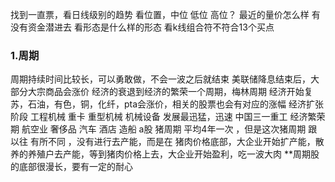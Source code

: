 找到一直票，看日线级别的趋势
看位置，中位 低位 高位？
最近的量价怎么样 有没有资金潜进去
看形态是什么样的形态
看k线组合符不符合13个买点

### 1.周期
周期持续时间比较长，可以勇敢做，不会一波之后就结束
美联储降息结束后，大部分大宗商品会涨价
经济的衰退到经济的繁荣一个周期，梅林周期
经济开始复苏，石油，有色，铜，化纤，pta会涨价，相关的股票也会有对应的涨幅
经济扩张阶段 工程机械 重卡 重型机械 机械设备 发展最迅猛，迅速
中国三一重工
经济繁荣期 航空业 奢侈品 汽车 酒店 造船
a股 猪周期 平均4年一次 ，但是这次猪周期 跟 以往 有所不同 ，没有进行去产能，而是在 猪肉价格底部，大企业开始扩产能，散养的养殖户去产能，等到猪肉价格上去，大企业开始盈利，吃一波大肉
**周期股的底部很漫长，要有一定的耐心
